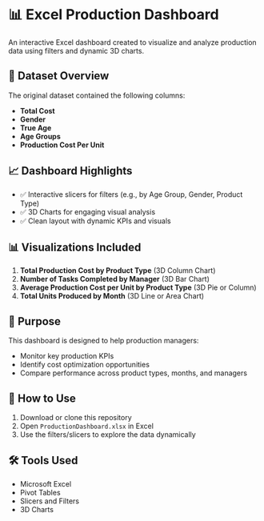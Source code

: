 # 📊 Excel Production Dashboard

An interactive Excel dashboard created to visualize and analyze production data using filters and dynamic 3D charts.

## 📁 Dataset Overview
The original dataset contained the following columns:
- **Total Cost**
- **Gender**
- **True Age**
- **Age Groups**
- **Production Cost Per Unit**

## 📈 Dashboard Highlights
- ✅ Interactive slicers for filters (e.g., by Age Group, Gender, Product Type)
- ✅ 3D Charts for engaging visual analysis
- ✅ Clean layout with dynamic KPIs and visuals

## 📊 Visualizations Included
1. **Total Production Cost by Product Type** (3D Column Chart)
2. **Number of Tasks Completed by Manager** (3D Bar Chart)
3. **Average Production Cost per Unit by Product Type** (3D Pie or Column)
4. **Total Units Produced by Month** (3D Line or Area Chart)

## 🎯 Purpose
This dashboard is designed to help production managers:
- Monitor key production KPIs
- Identify cost optimization opportunities
- Compare performance across product types, months, and managers

## 🚀 How to Use
1. Download or clone this repository
2. Open `ProductionDashboard.xlsx` in Excel
3. Use the filters/slicers to explore the data dynamically

## 🛠️ Tools Used
- Microsoft Excel
- Pivot Tables
- Slicers and Filters
- 3D Charts
